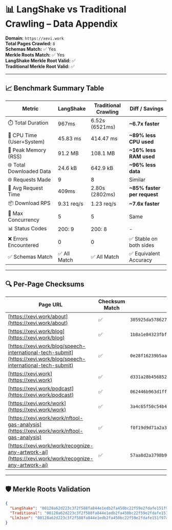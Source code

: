 # 📊 LangShake vs Traditional Crawling – Data Appendix

**Domain:** `https://xevi.work`  
**Total Pages Crawled:** `8`  
**Schemas Match:** ✅ Yes  
**Merkle Roots Match:** ✅ Yes  
**LangShake Merkle Root Valid:** ✅  
**Traditional Merkle Root Valid:** ✅

---

## 📈 Benchmark Summary Table

| Metric                        | LangShake             | Traditional Crawling   | Diff / Savings            |
|------------------------------|------------------------|-------------------------|----------------------------|
| ⏱️ Total Duration            | 967ms                | 6.52s (6521ms)               | **~6.7x faster**             |
| 🧠 CPU Time (User+System)    | 45.83 ms             | 414.47 ms             | **~89% less CPU used**     |
| 💾 Peak Memory (RSS)         | 91.2 MB               | 108.1 MB               | **~16% less RAM used**     |
| 🌐 Total Downloaded Data     | 24.6 kB               | 642.9 kB               | **~96% less data**         |
| 🌐 Requests Made             | 9                     | 8                      | Similar                    |
| 🚀 Avg Request Time          | 409ms                | 2.80s (2802ms)               | **~85% faster per request**|
| 📦 Download RPS              | 9.31 req/s            | 1.23 req/s             | **~7.6x faster**             |
| 🧵 Max Concurrency           | 5               | 5               | Same |
| 📊 Status Codes              | 200: 9          | 200: 8           | - |
| ❌ Errors Encountered        | 0                     | 0                      | ✅ Stable on both sides    |
| ✅ Schemas Match             | ✅ All Match           | ✅ All Match            | ✅ Equivalent Accuracy     |

---

## 🔍 Per-Page Checksums

| Page URL | Checksum Match | LangShake Checksum | Traditional Checksum |
|----------|----------------|--------------------|-----------------------|
| [https://xevi.work/about](https://xevi.work/about) | ✅ | `305925da57862765226d286dbb2b7c23034d7e3cade0f7564883678c6a4843e1` | `305925da57862765226d286dbb2b7c23034d7e3cade0f7564883678c6a4843e1` |
| [https://xevi.work/blog](https://xevi.work/blog) | ✅ | `1b8a1e84323fbffc0aef4e7aad6ea52cf37407cbac2e2606b1b35851b535b96f` | `1b8a1e84323fbffc0aef4e7aad6ea52cf37407cbac2e2606b1b35851b535b96f` |
| [https://xevi.work/blog/speech-international-tech-submit](https://xevi.work/blog/speech-international-tech-submit) | ✅ | `0e28f16239b5aaacef21c0214fa3cd82e21d8c5038833ba07e97c0222c68b23d` | `0e28f16239b5aaacef21c0214fa3cd82e21d8c5038833ba07e97c0222c68b23d` |
| [https://xevi.work](https://xevi.work) | ✅ | `d331a28b4568528974860d703cde8b1dac5275e82449ece217c51e4b6882eee4` | `d331a28b4568528974860d703cde8b1dac5275e82449ece217c51e4b6882eee4` |
| [https://xevi.work/podcast](https://xevi.work/podcast) | ✅ | `062446b963d1ff5d2641899148744ccdd7eaaca6d31c0bf2134d81ca5068f9ec` | `062446b963d1ff5d2641899148744ccdd7eaaca6d31c0bf2134d81ca5068f9ec` |
| [https://xevi.work/work](https://xevi.work/work) | ✅ | `3a4c65f50c54b40b1f6f0b88744837e4f2a1dbfa76c4726f95964ff21e9fb992` | `3a4c65f50c54b40b1f6f0b88744837e4f2a1dbfa76c4726f95964ff21e9fb992` |
| [https://xevi.work/work/nftool-gas-analysis](https://xevi.work/work/nftool-gas-analysis) | ✅ | `f0f19d9d71a2a300fc97256830bf4a1a4a2932d1f7de614a75afb8b65023a17f` | `f0f19d9d71a2a300fc97256830bf4a1a4a2932d1f7de614a75afb8b65023a17f` |
| [https://xevi.work/work/recognize-any-artwork-ai](https://xevi.work/work/recognize-any-artwork-ai) | ✅ | `57aa8d2a3798b9dd2119e76417057ae45587171176f9bd565a3c1f03f177e606` | `57aa8d2a3798b9dd2119e76417057ae45587171176f9bd565a3c1f03f177e606` |

---

## 🛡️ Merkle Roots Validation

```json
{
  "LangShake": "00128a62d223c3f2f588fa844e1edb2fa450bc22f59e2fdafe151f97a4766963",
  "Traditional": "00128a62d223c3f2f588fa844e1edb2fa450bc22f59e2fdafe151f97a4766963",
  "LlmJson": "00128a62d223c3f2f588fa844e1edb2fa450bc22f59e2fdafe151f97a4766963"
}
``` 